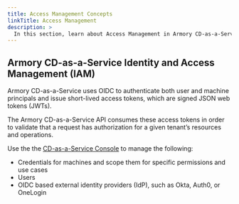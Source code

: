 ```yaml
---
title: Access Management Concepts
linkTitle: Access Management
description: >
  In this section, learn about Access Management in Armory CD-as-a-Service.
---
```


## Armory CD-as-a-Service Identity and Access Management (IAM)

Armory CD-as-a-Service uses OIDC to authenticate both user and machine principals and issue short-lived access tokens, which are signed JSON web tokens (JWTs).

The Armory CD-as-a-Service API consumes these access tokens in order to validate that a request has authorization for a given tenant’s resources and operations.

Use the the [CD-as-a-Service Console](https://console.cloud.armory.io/) to manage the following:

- Credentials for machines and scope them for specific permissions and use cases
- Users
- OIDC based external identity providers (IdP), such as Okta, Auth0, or OneLogin

